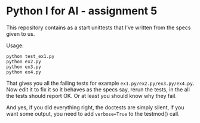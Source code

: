 Python I for AI - assignment 5
==============================

This repository contains as a start unittests that I've written from the specs given to us.

Usage:

```
python test_ex1.py
python ex2.py
python ex3.py
python ex4.py
```

That gives you all the failing tests for example `ex1.py/ex2.py/ex3.py/ex4.py`. Now edit it to fix it so it behaves as the specs say,
rerun the tests, in the all the tests should report OK. Or at least you should know why they fail.

And yes, if you did everything right, the doctests are simply silent, if you want some output, you need to add `verbose=True` to the testmod() call.
